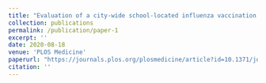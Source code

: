 ```yaml
---
title: "Evaluation of a city-wide school-located influenza vaccination program in Oakland, California, with respect to vaccination coverage, school absences, and laboratory-confirmed influenza: A matched cohort study"
collection: publications
permalink: /publication/paper-1
excerpt: ''
date: 2020-08-18
venue: 'PLOS Medicine'
paperurl: "https://journals.plos.org/plosmedicine/article?id=10.1371/journal.pmed.1003238"
citation: ''
---
```

